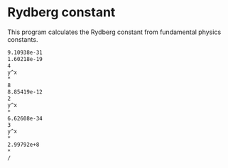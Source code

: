 # Rydberg constant

This program calculates the Rydberg constant from fundamental physics constants.

```txt
9.10938e-31
1.60218e-19
4
y^x
*
8
8.85419e-12
2
y^x
*
6.62608e-34
3
y^x
*
2.99792e+8
*
/
```